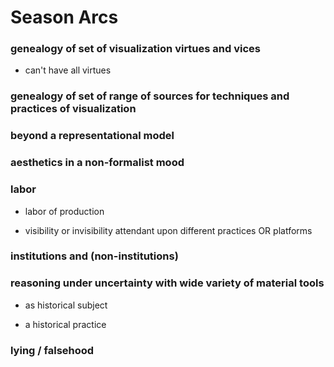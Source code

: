 # Season Arcs 

### genealogy of set of visualization virtues and vices

  - can't have all virtues

### genealogy of set of range of sources for techniques and practices of visualization

### beyond a representational model

### aesthetics in a non-formalist mood

### labor 

- labor of production

- visibility or invisibility attendant upon different practices OR platforms

### institutions and (non-institutions)

### reasoning under uncertainty with wide variety of material tools

- as historical subject

- a historical practice

### lying / falsehood
